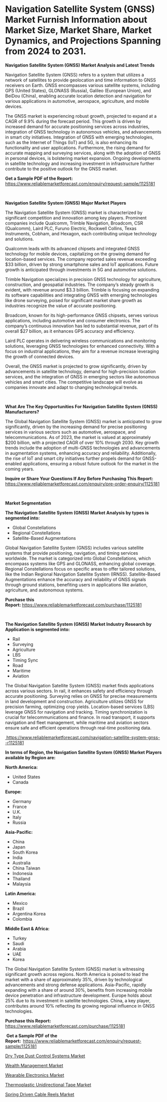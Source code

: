 <p><h1>Navigation Satellite System (GNSS) Market Furnish Information about Market Size, Market Share, Market Dynamics, and Projections Spanning from 2024 to 2031.</h1></p><p><strong>Navigation Satellite System (GNSS) Market Analysis and Latest Trends</strong></p>
<p><p>Navigation Satellite System (GNSS) refers to a system that utilizes a network of satellites to provide geolocation and time information to GNSS receivers on Earth. GNSS encompasses various satellite systems, including GPS (United States), GLONASS (Russia), Galileo (European Union), and BeiDou (China), enabling accurate location detection and navigation for various applications in automotive, aerospace, agriculture, and mobile devices.</p><p>The GNSS market is experiencing robust growth, projected to expand at a CAGR of 9.9% during the forecast period. This growth is driven by increased demand for accurate positioning services across industries, integration of GNSS technology in autonomous vehicles, and advancements in smart city initiatives. Integration of GNSS with emerging technologies, such as the Internet of Things (IoT) and 5G, is also enhancing its functionality and user applications. Furthermore, the rising demand for accurate mapping and surveying services, along with the adoption of GNSS in personal devices, is bolstering market expansion. Ongoing developments in satellite technology and increasing investment in infrastructure further contribute to the positive outlook for the GNSS market.</p></p>
<p><strong>Get a Sample PDF of the Report:&nbsp;</strong> <a href="https://www.reliablemarketforecast.com/enquiry/request-sample/1125181?utm_campaign=1129&utm_medium=2&utm_source=Github&utm_content=ia&utm_term=17112024&utm_id=navigation-satellite-system-gnss">https://www.reliablemarketforecast.com/enquiry/request-sample/1125181</a></p>
<p>&nbsp;</p>
<p><strong>Navigation Satellite System (GNSS) Major Market Players</strong></p>
<p><p>The Navigation Satellite System (GNSS) market is characterized by significant competition and innovation among key players. Prominent companies include Qualcomm, Trimble Navigation, Broadcom, CSR (Qualcomm), Laird PLC, Furuno Electric, Rockwell Collins, Texas Instruments, Cobham, and Hexagon, each contributing unique technology and solutions.</p><p>Qualcomm leads with its advanced chipsets and integrated GNSS technology for mobile devices, capitalizing on the growing demand for location-based services. The company reported sales revenue exceeding $33 billion, driven by strong smartphone sales and IoT applications. Future growth is anticipated through investments in 5G and automotive solutions.</p><p>Trimble Navigation specializes in precision GNSS technology for agriculture, construction, and geospatial industries. The company’s steady growth is evident, with revenue around $3.3 billion. Trimble is focusing on expanding its software capabilities and integrating GNSS with emerging technologies like drone surveying, poised for significant market share growth as industries recognize the value of accurate positioning.</p><p>Broadcom, known for its high-performance GNSS chipsets, serves various applications, including automotive and consumer electronics. The company’s continuous innovation has led to substantial revenue, part of its overall $27 billion, as it enhances GPS accuracy and efficiency.</p><p>Laird PLC operates in delivering wireless communications and monitoring solutions, leveraging GNSS technologies for enhanced connectivity. With a focus on industrial applications, they aim for a revenue increase leveraging the growth of connected devices.</p><p>Overall, the GNSS market is projected to grow significantly, driven by advancements in satellite technology, demand for high-precision location services, and the integration of GNSS in emerging sectors like autonomous vehicles and smart cities. The competitive landscape will evolve as companies innovate and adapt to changing technological trends.</p></p>
<p>&nbsp;</p>
<p><strong>What Are The Key Opportunities For Navigation Satellite System (GNSS) Manufacturers?</strong></p>
<p><p>The Global Navigation Satellite System (GNSS) market is anticipated to grow significantly, driven by the increasing demand for precise positioning services in various sectors such as automotive, aerospace, and telecommunications. As of 2023, the market is valued at approximately $200 billion, with a projected CAGR of over 10% through 2030. Key growth trends include the adoption of multi-GNSS technologies and advancements in augmentation systems, enhancing accuracy and reliability. Additionally, the rise of IoT and smart city initiatives further propels demand for GNSS-enabled applications, ensuring a robust future outlook for the market in the coming years.</p></p>
<p><strong>Inquire or Share Your Questions If Any Before Purchasing This Report:</strong> <a href="https://www.reliablemarketforecast.com/enquiry/pre-order-enquiry/1125181?utm_campaign=1129&utm_medium=2&utm_source=Github&utm_content=ia&utm_term=17112024&utm_id=navigation-satellite-system-gnss">https://www.reliablemarketforecast.com/enquiry/pre-order-enquiry/1125181</a></p>
<p>&nbsp;</p>
<p><strong>Market Segmentation</strong></p>
<p><strong>The Navigation Satellite System (GNSS) Market Analysis by types is segmented into:</strong></p>
<p><ul><li>Global Constellations</li><li>Regional Constellations</li><li>Satellite-Based Augmentations</li></ul></p>
<p><p>Global Navigation Satellite System (GNSS) includes various satellite systems that provide positioning, navigation, and timing services worldwide. The market is categorized into Global Constellations, which encompass systems like GPS and GLONASS, enhancing global coverage. Regional Constellations focus on specific areas to offer tailored solutions, like the Indian Regional Navigation Satellite System (IRNSS). Satellite-Based Augmentations enhance the accuracy and reliability of GNSS signals through ground stations, benefiting users in applications like aviation, agriculture, and autonomous systems.</p></p>
<p><strong>Purchase this Report:&nbsp;</strong><a href="https://www.reliablemarketforecast.com/purchase/1125181?utm_campaign=1129&utm_medium=2&utm_source=Github&utm_content=ia&utm_term=17112024&utm_id=navigation-satellite-system-gnss">https://www.reliablemarketforecast.com/purchase/1125181</a></p>
<p>&nbsp;</p>
<p><strong>The Navigation Satellite System (GNSS) Market Industry Research by Application is segmented into:</strong></p>
<p><ul><li>Rail</li><li>Surveying</li><li>Agriculture</li><li>LBS</li><li>Timing Sync</li><li>Road</li><li>Maritime</li><li>Aviation</li></ul></p>
<p><p>The Global Navigation Satellite System (GNSS) market finds applications across various sectors. In rail, it enhances safety and efficiency through accurate positioning. Surveying relies on GNSS for precise measurements in land development and construction. Agriculture utilizes GNSS for precision farming, optimizing crop yields. Location-based services (LBS) leverage GNSS for navigation and tracking. Timing synchronization is crucial for telecommunications and finance. In road transport, it supports navigation and fleet management, while maritime and aviation sectors ensure safe and efficient operations through real-time positioning data.</p></p>
<p><a href="https://www.reliablemarketforecast.com/navigation-satellite-system-gnss--r1125181?utm_campaign=1129&utm_medium=2&utm_source=Github&utm_content=ia&utm_term=17112024&utm_id=navigation-satellite-system-gnss">&nbsp;https://www.reliablemarketforecast.com/navigation-satellite-system-gnss--r1125181</a></p>
<p><strong>In terms of Region, the Navigation Satellite System (GNSS) Market Players available by Region are:</strong></p>
<p>
    <p> <strong> North America: </strong>
        <ul>
            <li>United States</li>
            <li>Canada</li>
        </ul>
        </p> 
    <p> <strong> Europe: </strong>
        <ul>
            <li>Germany</li>
            <li>France</li>
            <li>U.K.</li>
            <li>Italy</li>
            <li>Russia</li>
        </ul>
        </p> 
    <p> <strong> Asia-Pacific: </strong>
        <ul>
            <li>China</li>
            <li>Japan</li>
            <li>South Korea</li>
            <li>India</li>
            <li>Australia</li>
            <li>China Taiwan</li>
            <li>Indonesia</li>
            <li>Thailand</li>
            <li>Malaysia</li>
        </ul>
        </p> 
    <p> <strong> Latin America: </strong>
        <ul>
            <li>Mexico</li>
            <li>Brazil</li>
            <li>Argentina Korea</li>
            <li>Colombia</li>
        </ul>
        </p> 
    <p> <strong> Middle East & Africa: </strong>
        <ul>
            <li>Turkey</li>
            <li>Saudi</li>
            <li>Arabia</li>
            <li>UAE</li>
            <li>Korea</li>
        </ul>
    </p>
    </p>
<p><p>The Global Navigation Satellite System (GNSS) market is witnessing significant growth across regions. North America is poised to lead the market with a share of approximately 35%, driven by technological advancements and strong defense applications. Asia-Pacific, rapidly expanding with a share of around 30%, benefits from increasing mobile device penetration and infrastructure development. Europe holds about 25% due to its investment in satellite technologies. China, a key player, contributes around 10% reflecting its growing regional influence in GNSS technologies.</p></p>
<p><strong>Purchase this Report: </strong><a href="https://www.reliablemarketforecast.com/purchase/1125181?utm_campaign=1129&utm_medium=2&utm_source=Github&utm_content=ia&utm_term=17112024&utm_id=navigation-satellite-system-gnss">https://www.reliablemarketforecast.com/purchase/1125181</a></p>
<p>&nbsp;<strong>Get a Sample PDF of the Report:&nbsp;&nbsp;</strong><a href="https://www.reliablemarketforecast.com/enquiry/request-sample/1125181?utm_campaign=1129&utm_medium=2&utm_source=Github&utm_content=ia&utm_term=17112024&utm_id=navigation-satellite-system-gnss">https://www.reliablemarketforecast.com/enquiry/request-sample/1125181</a></p>
<p><strong></strong></p>
<p><p><a href="https://www.linkedin.com/pulse/dry-type-dust-control-systems-market-evolution-key-trends-rwt8e?utm_campaign=1129&utm_medium=2&utm_source=Github&utm_content=ia&utm_term=17112024&utm_id=navigation-satellite-system-gnss">Dry Type Dust Control Systems Market</a></p><p><a href="https://issuu.com/reportprime-2/docs/wealth-management-market-size-2030._36c043d41a4dc3?utm_campaign=1129&utm_medium=2&utm_source=Github&utm_content=ia&utm_term=17112024&utm_id=navigation-satellite-system-gnss">Wealth Management Market</a></p><p><a href="https://issuu.com/reportprime-2/docs/wearable-electronics-market-size-20_b73de6660d9df3?utm_campaign=1129&utm_medium=2&utm_source=Github&utm_content=ia&utm_term=17112024&utm_id=navigation-satellite-system-gnss">Wearable Electronics Market</a></p><p><a href="https://github.com/GroverBarry/Market-Research-Report-List-7/blob/main/thermoplastic-unidirectional-tape-market.md?utm_campaign=1129&utm_medium=2&utm_source=Github&utm_content=ia&utm_term=17112024&utm_id=navigation-satellite-system-gnss">Thermoplastic Unidirectional Tape Market</a></p><p><a href="https://www.linkedin.com/pulse/booming-spring-driven-cable-reels-market-sector-analysis-growth-xvdde?utm_campaign=1129&utm_medium=2&utm_source=Github&utm_content=ia&utm_term=17112024&utm_id=navigation-satellite-system-gnss">Spring Driven Cable Reels Market</a></p></p>